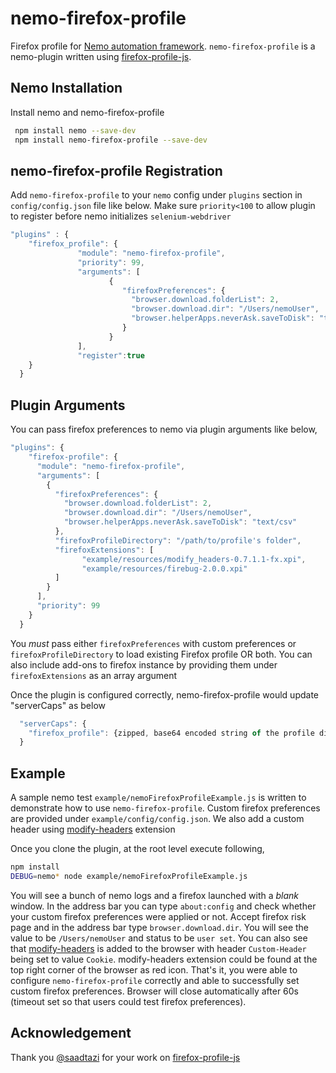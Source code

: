 # nemo-firefox-profile


Firefox profile for [Nemo automation framework][2]. `nemo-firefox-profile` is a nemo-plugin written using [firefox-profile-js][1].


## Nemo Installation

Install nemo and nemo-firefox-profile

```bash
 npm install nemo --save-dev
 npm install nemo-firefox-profile --save-dev
```

## nemo-firefox-profile Registration

Add `nemo-firefox-profile` to your `nemo` config under `plugins` section in `config/config.json` file like below. Make sure `priority<100` to allow plugin to register
before nemo initializes  `selenium-webdriver`

```javascript
"plugins" : {
    "firefox_profile": {
               "module": "nemo-firefox-profile",
               "priority": 99,
               "arguments": [
                      {
                         "firefoxPreferences": {
                           "browser.download.folderList": 2,
                           "browser.download.dir": "/Users/nemoUser",
                           "browser.helperApps.neverAsk.saveToDisk": "text/csv"
                         }
                      }
               ],
               "register":true
    }
  }
```

## Plugin Arguments

You can pass firefox preferences to nemo via plugin arguments like below,

```javascript
"plugins": {
    "firefox-profile": {
      "module": "nemo-firefox-profile",
      "arguments": [
        {
          "firefoxPreferences": {
            "browser.download.folderList": 2,
            "browser.download.dir": "/Users/nemoUser",
            "browser.helperApps.neverAsk.saveToDisk": "text/csv"
          },
          "firefoxProfileDirectory": "/path/to/profile's folder",
          "firefoxExtensions": [
                "example/resources/modify_headers-0.7.1.1-fx.xpi",
                "example/resources/firebug-2.0.0.xpi"
          ]
        }
      ],
      "priority": 99
    }
  }
```
You _must_ pass either `firefoxPreferences` with custom preferences or `firefoxProfileDirectory` to load existing Firefox profile OR both. You can also include add-ons to firefox instance by providing them under `firefoxExtensions` as an array argument

Once the plugin is configured correctly, nemo-firefox-profile would update "serverCaps" as below

```javascript
  "serverCaps": {
    "firefox_profile": {zipped, base64 encoded string of the profile directory for use with remote WebDriver JSON wire protocol}
  }
```

## Example
A sample nemo test `example/nemoFirefoxProfileExample.js` is written to demonstrate how to use `nemo-firefox-profile`. Custom firefox preferences are provided under `example/config/config.json`. We also add a custom header using [modify-headers](https://addons.mozilla.org/en-Us/firefox/addon/modify-headers/) extension

Once you clone the plugin, at the root level execute following,

```bash
npm install
DEBUG=nemo* node example/nemoFirefoxProfileExample.js
```

You will see a bunch of nemo logs and a firefox launched with a _blank_ window. In the address bar you can type `about:config` and check whether your custom firefox preferences were applied or not. Accept firefox risk page and in the address bar type `browser.download.dir`. You will see the value to be `/Users/nemoUser` and status to be `user set`. You can also see that [modify-headers](https://addons.mozilla.org/en-Us/firefox/addon/modify-headers/) is added to the browser with header `Custom-Header` being set to value `Cookie`. modify-headers extension could be found at the top right corner of the browser as red icon. That's it, you were able to configure `nemo-firefox-profile` correctly and able to successfully set custom firefox preferences. Browser will close automatically after 60s (timeout set so that users could test firefox preferences).

## Acknowledgement
Thank you [@saadtazi](https://github.com/saadtazi) for your work on [firefox-profile-js][1]

[1]:https://github.com/saadtazi/firefox-profile-js "firefox-profile-js"
[2]:https://github.com/paypal/nemo "Nemo automation framework"
